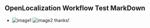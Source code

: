 ## OpenLocalization Workflow Test MarkDown
* ![image1](.\3110e670-36a6-4bf3-bc2c-8e8b0f4ef306.PNG)   ![image2](.\23ad0a3a-31ba-4c76-83aa-b984503cbae2.png) 
thanks!